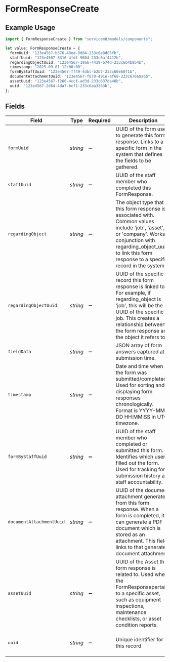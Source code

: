 # FormResponseCreate

## Example Usage

```typescript
import { FormResponseCreate } from "servicem8/models/components";

let value: FormResponseCreate = {
  formUuid: "123e4567-b576-48ea-8d84-233c6e8d85fb",
  staffUuid: "123e4567-8316-4fdf-9604-233c6af4412b",
  regardingObjectUuid: "123e4567-19a6-4439-b74d-233c6b4b8b4b",
  timestamp: "2025-09-01 12:00:00",
  formByStaffUuid: "123e4567-ff49-4dbc-b2b7-233c60e60f1b",
  documentAttachmentUuid: "123e4567-f670-491e-af68-233c67669a6b",
  assetUuid: "123e4567-f266-4ccf-ad3d-233c637da40b",
  uuid: "123e4567-2d64-4da7-bcf1-233c6aa3263b",
};
```

## Fields

| Field                                                                                                                                                                                                                                 | Type                                                                                                                                                                                                                                  | Required                                                                                                                                                                                                                              | Description                                                                                                                                                                                                                           | Example                                                                                                                                                                                                                               |
| ------------------------------------------------------------------------------------------------------------------------------------------------------------------------------------------------------------------------------------- | ------------------------------------------------------------------------------------------------------------------------------------------------------------------------------------------------------------------------------------- | ------------------------------------------------------------------------------------------------------------------------------------------------------------------------------------------------------------------------------------- | ------------------------------------------------------------------------------------------------------------------------------------------------------------------------------------------------------------------------------------- | ------------------------------------------------------------------------------------------------------------------------------------------------------------------------------------------------------------------------------------- |
| `formUuid`                                                                                                                                                                                                                            | *string*                                                                                                                                                                                                                              | :heavy_minus_sign:                                                                                                                                                                                                                    | UUID of the form used to generate this form response. Links to a specific form in the system that defines the fields to be gathered.                                                                                                  | 123e4567-b576-48ea-8d84-233c6e8d85fb                                                                                                                                                                                                  |
| `staffUuid`                                                                                                                                                                                                                           | *string*                                                                                                                                                                                                                              | :heavy_minus_sign:                                                                                                                                                                                                                    | UUID of the staff member who completed this FormResponse.                                                                                                                                                                             | 123e4567-8316-4fdf-9604-233c6af4412b                                                                                                                                                                                                  |
| `regardingObject`                                                                                                                                                                                                                     | *string*                                                                                                                                                                                                                              | :heavy_minus_sign:                                                                                                                                                                                                                    | The object type that this form response is associated with. Common values include 'job', 'asset', or 'company'. Works in conjunction with regarding_object_uuid to link this form response to a specific record in the system.        |                                                                                                                                                                                                                                       |
| `regardingObjectUuid`                                                                                                                                                                                                                 | *string*                                                                                                                                                                                                                              | :heavy_minus_sign:                                                                                                                                                                                                                    | UUID of the specific record this form response is linked to. For example, if regarding_object is 'job', this will be the UUID of the specific job. This creates a relationship between the form response and the object it refers to. | 123e4567-19a6-4439-b74d-233c6b4b8b4b                                                                                                                                                                                                  |
| `fieldData`                                                                                                                                                                                                                           | *string*                                                                                                                                                                                                                              | :heavy_minus_sign:                                                                                                                                                                                                                    | JSON array of form answers captured at submission time.                                                                                                                                                                               |                                                                                                                                                                                                                                       |
| `timestamp`                                                                                                                                                                                                                           | *string*                                                                                                                                                                                                                              | :heavy_minus_sign:                                                                                                                                                                                                                    | Date and time when the form was submitted/completed. Used for sorting and displaying form responses chronologically. Format is YYYY-MM-DD HH:MM:SS in UTC timezone.                                                                   | 2025-09-01 12:00:00                                                                                                                                                                                                                   |
| `formByStaffUuid`                                                                                                                                                                                                                     | *string*                                                                                                                                                                                                                              | :heavy_minus_sign:                                                                                                                                                                                                                    | UUID of the staff member who completed or submitted this form. Identifies which user filled out the form. Used for tracking form submission history and staff accountability.                                                         | 123e4567-ff49-4dbc-b2b7-233c60e60f1b                                                                                                                                                                                                  |
| `documentAttachmentUuid`                                                                                                                                                                                                              | *string*                                                                                                                                                                                                                              | :heavy_minus_sign:                                                                                                                                                                                                                    | UUID of the document attachment generated from this form response. When a form is completed, it can generate a PDF document which is stored as an attachment. This field links to that generated document attachment.                 | 123e4567-f670-491e-af68-233c67669a6b                                                                                                                                                                                                  |
| `assetUuid`                                                                                                                                                                                                                           | *string*                                                                                                                                                                                                                              | :heavy_minus_sign:                                                                                                                                                                                                                    | UUID of the Asset this form response is related to. Used when the FormResponsepertains to a specific asset, such as equipment inspections, maintenance checklists, or asset condition reports.                                        | 123e4567-f266-4ccf-ad3d-233c637da40b                                                                                                                                                                                                  |
| `uuid`                                                                                                                                                                                                                                | *string*                                                                                                                                                                                                                              | :heavy_minus_sign:                                                                                                                                                                                                                    | Unique identifier for this record                                                                                                                                                                                                     | 123e4567-2d64-4da7-bcf1-233c6aa3263b                                                                                                                                                                                                  |